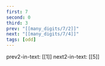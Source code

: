 ```yaml
---
first: 7
second: 0
third: 3
prev: "[[many_digits/7/2]]"
next: "[[many_digits/7/4]]"
tags: [odd]
---
```

prev2-in-text: [[1]]
next2-in-text: [[5]]
